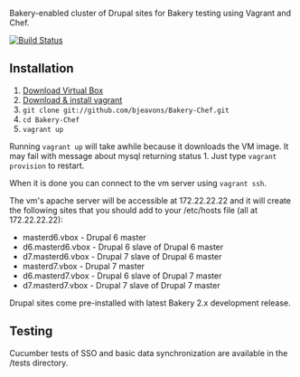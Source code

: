 Bakery-enabled cluster of Drupal sites for Bakery testing using Vagrant and Chef.

[![Build Status](https://secure.travis-ci.org/glennpratt/Bakery-Chef.png)](http://travis-ci.org/glennpratt/Bakery-Chef)

## Installation

1. [Download Virtual Box](https://www.virtualbox.org/wiki/Downloads)
1. [Download & install vagrant](http://downloads.vagrantup.com/tags/v1.0.3)
1. `git clone git://github.com/bjeavons/Bakery-Chef.git`
1. `cd Bakery-Chef`
1. `vagrant up`

Running `vagrant up` will take awhile because it downloads the VM image. It may 
fail with message about mysql returning status 1. Just type `vagrant provision`
to restart.

When it is done you can connect to the vm server using `vagrant ssh`.

The vm's apache server will be accessible at 172.22.22.22 and it will create
the following sites that you should add to your /etc/hosts file (all at 172.22.22.22):

* masterd6.vbox - Drupal 6 master
* d6.masterd6.vbox - Drupal 6 slave of Drupal 6 master
* d7.masterd6.vbox - Drupal 7 slave of Drupal 6 master
* masterd7.vbox - Drupal 7 master
* d6.masterd7.vbox - Drupal 6 slave of Drupal 7 master
* d7.masterd7.vbox - Drupal 7 slave of Drupal 7 master

Drupal sites come pre-installed with latest Bakery 2.x development release.

## Testing

Cucumber tests of SSO and basic data synchronization are available in the /tests directory.

